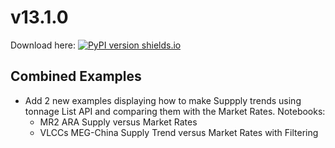 # v13.1.0
Download here: [![PyPI version shields.io](https://img.shields.io/pypi/v/signal-ocean.svg)](https://pypi.python.org/pypi/signal-ocean/)

## Combined Examples

- Add 2 new examples displaying how to make Suppply trends using tonnage List API and comparing them with the Market Rates.
    Notebooks:
    - MR2 ARA Supply versus Market Rates
    - VLCCs MEG-China Supply Trend versus Market Rates with Filtering


